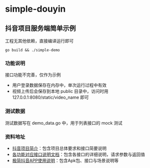 # simple-douyin

## 抖音项目服务端简单示例

工程无其他依赖，直接编译运行即可

```shell
go build && ./simple-demo
```

### 功能说明

接口功能不完善，仅作为示例

* 用户登录数据保存在内存中，单次运行过程中有效
* 视频上传后会保存到本地 public 目录中，访问时用 127.0.0.1:8080/static/video_name 即可

### 测试数据

测试数据写在 demo_data.go 中，用于列表接口的 mock 测试

### 资料地址

- [抖音项目简介](https://bytedance.feishu.cn/docx/doxcnbgkMy2J0Y3E6ihqrvtHXPg)：包含项目总体要求和接口简要说明
- [各功能对应接口说明文档](https://www.apifox.cn/apidoc/shared-8cc50618-0da6-4d5e-a398-76f3b8f766c5/api-18345145)：包含各接口的详细说明，请求参数与返回值
- [极简抖音APP使用说明](https://bytedance.feishu.cn/docs/doccnM9KkBAdyDhg8qaeGlIz7S7)：包含Apk包、接口与场景说明等





